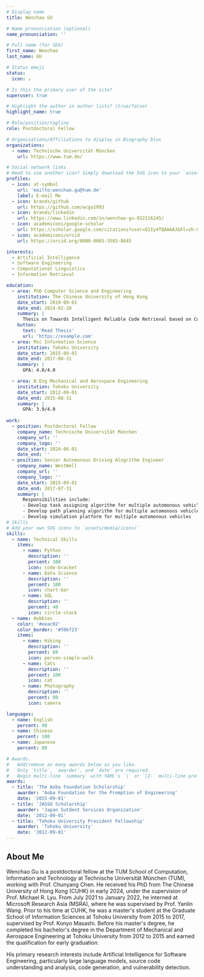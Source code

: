 ```yaml
---
# Display name
title: Wenchao GU

# Name pronunciation (optional)
name_pronunciation: ''

# Full name (for SEO)
first_name: Wenchao
last_name: GU

# Status emoji
status:
  icon: ☕️

# Is this the primary user of the site?
superuser: true

# Highlight the author in author lists? (true/false)
highlight_name: true

# Role/position/tagline
role: Postdoctoral Fellow

# Organizations/Affiliations to display in Biography blox
organizations:
  - name: Technische Universität München
    url: https://www.tum.de/

# Social network links
# Need to use another icon? Simply download the SVG icon to your `assets/media/icons/` folder.
profiles:
  - icon: at-symbol
    url: 'mailto:wenchao.gu@tum.de'
    label: E-mail Me
  - icon: brands/github
    url: https://github.com/wcgu1993
  - icon: brands/linkedin
    url: https://www.linkedin.com/in/wenchao-gu-832116245/
  - icon: academicons/google-scholar
    url: https://scholar.google.com/citations?user=Q1Iy4TQAAAAJ&hl=zh-CN&oi=ao
  - icon: academicons/orcid
    url: https://orcid.org/0000-0003-3503-8845

interests:
  - Artificial Intelligence
  - Software Engineering
  - Computational Linguistics
  - Information Retrieval

education:
  - area: PhD Computer Science and Engineering
    institution: The Chinese University of Hong Kong
    date_start: 2019-09-01
    date_end: 2024-02-28
    summary: |
      Thesis on Towards Intelligent Reliable Code Retrieval based on Code Semantics Learning.
    button:
      text: 'Read Thesis'
      url: 'https://example.com'
  - area: Msc Information Science
    institution: Tohoku University
    date_start: 2015-09-01
    date_end: 2017-08-31
    summary: |
      GPA: 4.0/4.0

  - area: B.Eng Mechanical and Aerospace Engineering
    institution: Tohoku University
    date_start: 2012-09-01
    date_end: 2015-08-31
    summary: |
      GPA: 3.9/4.0
      
work:
  - position: Postdoctoral Fellow
    company_name: Technische Universität München
    company_url: ''
    company_logo: ''
    date_start: 2024-06-01
    date_end: ''
  - position: Senior Automonous Driving Alogrithm Engineer
    company_name: WestWell
    company_url: ''
    company_logo: ''
    date_start: 2015-09-01
    date_end: 2017-07-31
    summary: |
      Responsibilities include:
      - Develop task assigning algorithm for multiple automonous vehicles 
      - Develop path planning algorithm for multiple automonous vehicles 
      - Develop simulation platform for multiple automonous vehicles
# Skills
# Add your own SVG icons to `assets/media/icons/`
skills:
  - name: Technical Skills
    items:
      - name: Python
        description: ''
        percent: 100
        icon: code-bracket
      - name: Data Science
        description: ''
        percent: 100
        icon: chart-bar
      - name: SQL
        description: ''
        percent: 40
        icon: circle-stack
  - name: Hobbies
    color: '#eeac02'
    color_border: '#f0bf23'
    items:
      - name: Hiking
        description: ''
        percent: 60
        icon: person-simple-walk
      - name: Cats
        description: ''
        percent: 100
        icon: cat
      - name: Photography
        description: ''
        percent: 80
        icon: camera

languages:
  - name: English
    percent: 90
  - name: Chinese
    percent: 100
  - name: Japanese
    percent: 80

# Awards.
#   Add/remove as many awards below as you like.
#   Only `title`, `awarder`, and `date` are required.
#   Begin multi-line `summary` with YAML's `|` or `|2-` multi-line prefix and indent 2 spaces below.
awards:
  - title: 'The Aoba Foundation Scholarship'
    awarder: 'Aoba Foundation for the Promption of Engineering'
    date: '2015-09-01'
  - title: 'JASSO Scholarship'
    awarder: 'Japan Sutdent Services Organization'
    date: '2012-09-01'
  - title: 'Tohoku University President Fellowship'
    awarder: 'Tohoku University'
    date: '2012-09-01'
---
```


## About Me

Wenchao Gu is a postdoctoral fellow at the TUM School of Computation, Information and Technology at Technische Universität München (TUM), working with Prof. Chunyang Chen. He received his PhD from The Chinese University of Hong Kong (CUHK) in early 2024, under the supervision of Prof. Michael R. Lyu. From July 2021 to January 2022, he interned at Microsoft Research Asia (MSRA), where he was supervised by Prof. Yanlin Wang. Prior to his time at CUHK, he was a master's student at the Graduate School of Information Sciences at Tohoku University from 2015 to 2017, supervised by Prof. Konyo Masashi. Before his master's degree, he completed his bachelor's degree in the Department of Mechanical and Aerospace Engineering at Tohoku University from 2012 to 2015 and earned the qualification for early graduation.

His primary research interests include Artificial Intelligence for Software Engineering, particularly large language models, source code understanding and analysis, code generation, and vulnerability detection.